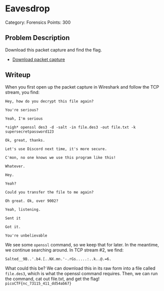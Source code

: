 # Eavesdrop
Category: Forensics
Points: 300
## Problem Description
Download this packet capture and find the flag.

-   [Download packet capture](https://artifacts.picoctf.net/c/134/capture.flag.pcap)
## Writeup
When you first open up the packet capture in Wireshark and follow the TCP stream, you find:
```
Hey, how do you decrypt this file again?

You're serious?

Yeah, I'm serious

*sigh* openssl des3 -d -salt -in file.des3 -out file.txt -k supersecretpassword123

Ok, great, thanks.

Let's use Discord next time, it's more secure.

C'mon, no one knows we use this program like this!

Whatever.

Hey.

Yeah?

Could you transfer the file to me again?

Oh great. Ok, over 9002?

Yeah, listening.

Sent it

Got it.

You're unbelievable
```
We see some `openssl` command, so we keep that for later. In the meantime, we continue searching around. In TCP stream #2, we find:
```
Salted__9B..'.b4.[..NX.mn.'-.rGs.....:..k..@.=6.
```
What could this be? We can download this in its raw form into a file called `file.des3`, which is what the openssl command requires. Then, we can run the command, cat out file.txt, and get the flag!
<br> `picoCTF{nc_73115_411_dd54ab67}    `
